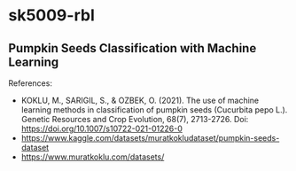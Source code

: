 # sk5009-rbl

## Pumpkin Seeds Classification with Machine Learning

References:
- KOKLU, M., SARIGIL, S., & OZBEK, O. (2021). The use of machine learning methods in classification of pumpkin seeds (Cucurbita pepo L.). Genetic Resources and Crop Evolution, 68(7), 2713-2726. Doi: https://doi.org/10.1007/s10722-021-01226-0
- https://www.kaggle.com/datasets/muratkokludataset/pumpkin-seeds-dataset
- https://www.muratkoklu.com/datasets/
